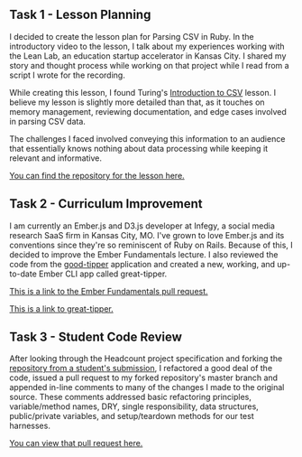 ## Task 1 - Lesson Planning
I decided to create the lesson plan for Parsing CSV in Ruby. In the introductory video to the lesson, I talk about my experiences working with the Lean Lab, an education startup accelerator in Kansas City. I shared my story and thought process while working on that project while I read from a script I wrote for the recording.

While creating this lesson, I found Turing's [Introduction to CSV](https://github.com/turingschool/lesson_plans/blob/master/ruby_01-object_oriented_programming_with_ruby/intro-to-csv.markdown) lesson. I believe my lesson is slightly more detailed than that, as it touches on memory management, reviewing documentation, and edge cases involved in parsing CSV data.

The challenges I faced involved conveying this information to an audience that essentially knows nothing about data processing while keeping it relevant and informative.

[You can find the repository for the lesson here.](https://github.com/neilthawani/intro-to-csv)

## Task 2 - Curriculum Improvement

I am currently an Ember.js and D3.js developer at Infegy, a social media research SaaS firm in Kansas City, MO. I've grown to love Ember.js and its conventions since they're so reminiscent of Ruby on Rails. Because of this, I decided to improve the Ember Fundamentals lecture. I also reviewed the code from the [good-tipper](https://github.com/turingschool-examples/good-tipper) application and created a new, working, and up-to-date Ember CLI app called great-tipper.

[This is a link to the Ember Fundamentals pull request.](https://github.com/turingschool/lesson_plans/pull/234)

[This is a link to great-tipper.](https://github.com/neilthawani/great-tipper)

## Task 3 - Student Code Review

After looking through the Headcount project specification and forking the [repository from a student's submission](https://github.com/jmejia/headcount), I refactored a good deal of the code, issued a pull request to my forked repository's master branch and appended in-line comments to many of the changes I made to the original source. These comments addressed basic refactoring principles, variable/method names, DRY, single responsibility, data structures, public/private variables, and setup/teardown methods for our test harnesses. 

[You can view that pull request here.](https://github.com/neilthawani/headcount/pull/1)